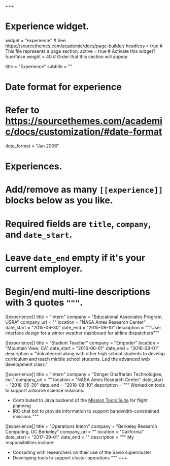 +++
# Experience widget.
widget = "experience"  # See https://sourcethemes.com/academic/docs/page-builder/
headless = true  # This file represents a page section.
active = true  # Activate this widget? true/false
weight = 40  # Order that this section will appear.

title = "Experience"
subtitle = ""

# Date format for experience
#   Refer to https://sourcethemes.com/academic/docs/customization/#date-format
date_format = "Jan 2006"

# Experiences.
#   Add/remove as many `[[experience]]` blocks below as you like.
#   Required fields are `title`, `company`, and `date_start`.
#   Leave `date_end` empty if it's your current employer.
#   Begin/end multi-line descriptions with 3 quotes `"""`.
[[experience]]
  title = "Intern"
  company = "Educational Associates Program, USRA"
  company_url = ""
  location = "NASA Ames Research Center"
  date_start = "2015-06-30"
  date_end = "2015-08-10"
  description = """User interface design for a winter weather dashboard for airline dispatchers"""

[[experience]]
  title = "Student Teacher"
  company = "Empoder"
  location = "Mountain View, CA"
  date_start = "2016-06-01"
  date_end = "2016-08-01"
  description = "Volunteered along with other high school students to develop curriculum and teach middle school students. Led the advanced web development class."

[[experience]]
  title = "Intern"
  company = "Stinger Ghaffarian Technologies, Inc."
  company_url = ""
  location = "NASA Ames Research Center"
  date_start = "2018-05-30"
  date_end = "2018-08-10"
  description = """
  Worked on tools to support airborne science missions:
  
  - Contributed to Java backend of the [Mission Tools Suite](https://mts.nasa.gov) for flight planning
  - IRC chat bot to provide information to support bandwidth-constrained missions
  """

[[experience]]
  title = "Operations Intern"
  company = "Berkeley Research Computing, UC Berkeley"
  company_url = ""
  location = "California"
  date_start = "2017-09-01"
  date_end = ""
  description = """
  My responsibilities include:

  - Consulting with researchers on their use of the Savio supercluster
  - Developing tools to support cluster operations
  """
+++
